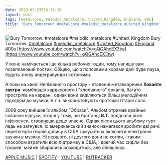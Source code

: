 ```yaml
---
date: 2020-03-23T23:38:19
layout: post
tags: [metalcore, melodic_metalcore, United_Kingdom, England, 00s]
title: "Bury Tomorrow: #metalcore #melodic_metalcore #United_Kingdom"
---
```

![Bury Tomorrow: #metalcore #melodic_metalcore #United_Kingdom](https://i.ytimg.com/vi/gQGAhcEX3tw/maxresdefault.jpg)
Bury Tomorrow: [#metalcore](/tags/#metalcore) [#melodic_metalcore](/tags/#melodic_metalcore) [#United_Kingdom](/tags/#United_Kingdom) [#England](/tags/#England) [#00s](/tags/#00s) [https://www.youtube.com/watch?v=gQGAhcEX3tw](https://www.youtube.com/watch?v=gQGAhcEX3tw)

У мене намічається іще кілька робочих годин, тому напишу вам позаплановий постик. Обіцяю, що з попсовими корами далі буде пауза, будуть знову андегравунди і сотонізми.

А поки на хвилі Непізнаного простору - еталонні металкорники **Ховайте завтра**: комбінація хардкорного і &quot;хлопчачого&quot; вокалів, багато прострілів на кардані, однак вони виділяються більш мелодійним підходом до музики, в т.ч. використовують протяжні гітарні соло.

2009 року вийшов їх альбом &quot;Образи&quot;. Альбом отримав крайньо схвальні відгуки, згодні у тому, що британці **B.T.** поєднали різні інфлюенси, створивши дещо власне. Однак після цього альбому гурт ледь не загнувся. Їх американський значок намагався зробити дві речі: перетягнути героїв допису в США і змусити їх включити електронні звучки в музику. Ні першого, ні другого вони не хотіли, і таким способом втратили всю підтримку в США, і довгий час сиділи без грошей, майже збирались розходитись, але обійшлось.

[APPLE MUSIC](https://music.apple.com/nz/album/portraits/357726237) | [SPOTIFY](https://open.spotify.com/album/59CCMlmS5oOatpP3KesyTg) | [YOUTUBE](https://www.youtube.com/playlist?list=PLLVeC2nHZ9w0Ma6eEm-91T9I2AA7OxjFP) | [RUTRACKER](https://rutracker.org/forum/viewtopic.php?t=2897844)